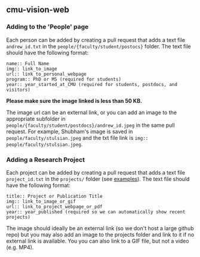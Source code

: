 ## cmu-vision-web

### Adding to the 'People' page
Each person can be added by creating a pull request that adds a text file `andrew_id.txt` in the `people/{faculty/student/postocs}` folder. The text file should have the following format:

```
name:: Full Name
img:: link_to_image
url:: link_to_personal_webpage
program:: PhD or MS (required for students)
year:: year_started_at_CMU (required for students, postdocs, and visitors)
```

**Please make sure the image linked is less than 50 KB.** 

The image url can be an external link, or you can add an image to the appropriate subfolder in `people/{faculty/student/postdocs}/andrew_id.jpeg` in the same pull request. For example, Shubham's image is saved in `people/faculty/stulsian.jpeg` and the txt file link is `img:: people/faculty/stulsian.jpeg`.

### Adding a Research Project
Each project can be added by creating a pull request that adds a text file `project_id.txt` in the `projects/` folder (see [examples](projects/)). The text file should have the following format:

```
title:: Project or Publication Title
img:: link_to_image_or_gif
url:: link_to_project_webpage_or_pdf
year:: year_published (required so we can automatically show recent projects)
```

The image should ideally be an external link (so we don't host a large github repo) but you may also add an image to the projects folder and link to it if no external link is available. You you can also link to a GIF file, but not a video (e.g. MP4).
